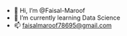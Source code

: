 - 👋 Hi, I’m @Faisal-Maroof
- 🌱 I’m currently learning Data Science
- 📫 faisalmaroof78695@gmail.com

<!---
Faisal-Maroof/Faisal-Maroof is a ✨ special ✨ repository because its `README.md` (this file) appears on your GitHub profile.
You can click the Preview link to take a look at your changes.
--->
